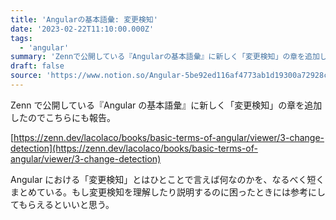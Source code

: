 ```yaml
---
title: 'Angularの基本語彙: 変更検知'
date: '2023-02-22T11:10:00.000Z'
tags:
  - 'angular'
summary: 'Zennで公開している『Angularの基本語彙』に新しく「変更検知」の章を追加した。'
draft: false
source: 'https://www.notion.so/Angular-5be92ed116af4773ab1d19300a72928c'
---
```


Zenn で公開している『Angular の基本語彙』に新しく「変更検知」の章を追加したのでこちらにも報告。

[https://zenn.dev/lacolaco/books/basic-terms-of-angular/viewer/3-change-detection](https://zenn.dev/lacolaco/books/basic-terms-of-angular/viewer/3-change-detection)

Angular における「変更検知」とはひとことで言えば何なのかを、なるべく短くまとめている。もし変更検知を理解したり説明するのに困ったときには参考にしてもらえるといいと思う。
